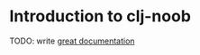 # Introduction to clj-noob

TODO: write [great documentation](http://jacobian.org/writing/what-to-write/)
